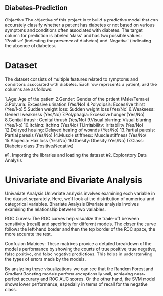## Diabetes-Prediction
Objective
The objective of this project is to build a predictive model that can accurately classify whether a patient has diabetes or not based on various symptoms and conditions often associated with diabetes. The target column for prediction is labeled 'class' and has two possible values: 'Positive' (indicating the presence of diabetes) and 'Negative' (indicating the absence of diabetes).

# Dataset
The dataset consists of multiple features related to symptoms and conditions associated with diabetes. Each row represents a patient, and the columns are as follows:

1.Age: Age of the patient
2.Gender: Gender of the patient (Male/Female)
3.Polyuria: Excessive urination (Yes/No)
4.Polydipsia: Excessive thirst (Yes/No)
5.Sudden weight loss: Sudden weight loss (Yes/No)
6.Weakness: General weakness (Yes/No)
7.Polyphagia: Excessive hunger (Yes/No)
8.Genital thrush: Genital thrush (Yes/No)
9.Visual blurring: Visual blurring (Yes/No)
10.Itching: Itching (Yes/No)
11.Irritability: Irritability (Yes/No)
12.Delayed healing: Delayed healing of wounds (Yes/No)
13.Partial paresis: Partial paresis (Yes/No)
14.Muscle stiffness: Muscle stiffness (Yes/No)
15.Alopecia: Hair loss (Yes/No)
16.Obesity: Obesity (Yes/No)
17.Class: Diabetes class (Positive/Negative)

#1. Importing the libraries and loading the dataset
#2. Exploratory Data Analysis

   
  # Univariate and Bivariate Analysis
Univariate Analysis
Univariate analysis involves examining each variable in the dataset separately. Here, we'll look at the distribution of numerical and categorical variables.
Bivariate Analysis
Bivariate analysis involves examining the relationship between two variables.

ROC Curves: The ROC curves help visualize the trade-off between sensitivity (recall) and specificity for different models. The closer the curve follows the left-hand border and then the top border of the ROC space, the more accurate the test.

Confusion Matrices: These matrices provide a detailed breakdown of the model's performance by showing the counts of true positive, true negative, false positive, and false negative predictions. This helps in understanding the types of errors made by the models.

By analyzing these visualizations, we can see that the Random Forest and Gradient Boosting models perform exceptionally well, achieving near-perfect accuracy and ROC AUC scores. On the other hand, the SVM model shows lower performance, especially in terms of recall for the negative class.

 
